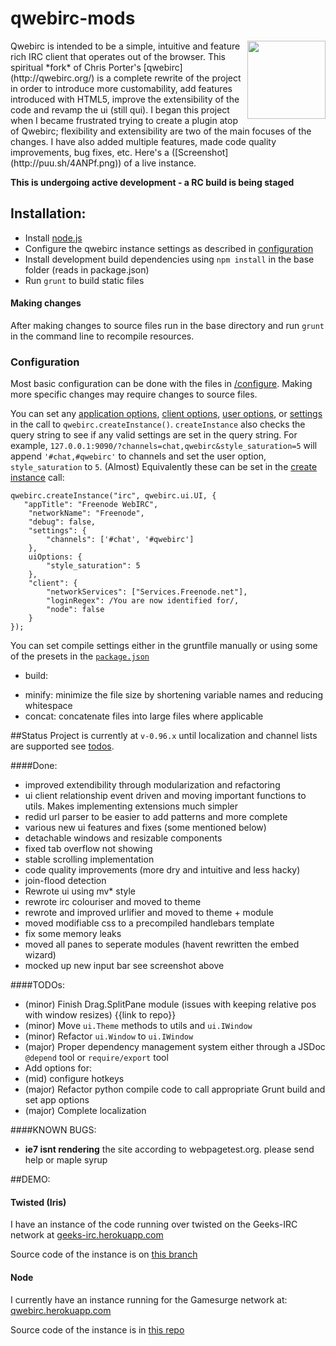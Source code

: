 qwebirc-mods  
=============  

<img align="right" height="125" src="https://raw.github.com/megawac/qwebirc-enhancements/master/images/qwebircsmall.png">
Qwebirc is intended to be a simple, intuitive and feature rich IRC client that operates out of the browser. This spiritual *fork* of Chris Porter's [qwebirc](http://qwebirc.org/) is a complete rewrite of the project in order to introduce more customability, add features introduced with HTML5, improve the extensibility of the code and revamp the ui (still qui). I began this project when I became frustrated trying to create a plugin atop of Qwebirc; flexibility and extensibility are two of the main focuses of the changes. I have also added multiple features, made code quality improvements, bug fixes, etc. Here's a ([Screenshot](http://puu.sh/4ANPf.png)) of a live instance.  

**This is undergoing active development - a RC build is being staged**
 
## Installation:  

- Install [node.js](http://nodejs.org)
- Configure the qwebirc instance settings as described in [configuration](#configuration)
- Install development build dependencies using `npm install` in the base folder (reads in package.json)
- Run `grunt` to build static files

#### Making changes
After making changes to source files run in the base directory and run `grunt` in the command line to recompile resources.

### Configuration
Most basic configuration can be done with the files in [/configure](https://github.com/megawac/qwebirc-enhancements/tree/master/configure). Making more specific changes may require changes to source files.

You can set any [application options](https://github.com/megawac/qwebirc-enhancements/blob/master/js/src/ui/Interface.js#L2), [client options](https://github.com/megawac/qwebirc-enhancements/blob/master/js/src/irc/ircclient.js#L5), [user options](https://github.com/megawac/qwebirc-enhancements/blob/master/js/src/config/options.js#L3), or [settings](https://github.com/megawac/qwebirc-enhancements/blob/master/js/src/config/settings.js#L6) in the call to `qwebirc.createInstance()`. `createInstance` also checks the query string to see if any valid settings are set in the query string. For example, `127.0.0.1:9090/?channels=chat,qwebirc&style_saturation=5` will append `'#chat,#qwebirc'` to channels and set the user option, `style_saturation` to `5`. (Almost) Equivalently these can be set in the [create instance](https://github.com/megawac/qwebirc-enhancements/blob/master/configure/config.js) call:

```
qwebirc.createInstance("irc", qwebirc.ui.UI, {
   "appTitle": "Freenode WebIRC",
    "networkName": "Freenode",
    "debug": false,
    "settings": {
        "channels": ['#chat', '#qwebirc']
    },
    uiOptions: {
        "style_saturation": 5
    },
    "client": {
        "networkServices": ["Services.Freenode.net"],
        "loginRegex": /You are now identified for/,
        "node": false
    }
});
```

You can set compile settings either in the gruntfile manually or using some of the presets in the [`package.json`](https://github.com/megawac/qwebirc-enhancements/blob/master/package.json#L33)
- build:
 * minify: minimize the file size by shortening variable names and reducing whitespace
 * concat: concatenate files into large files where applicable
  
##Status
Project is currently at `v-0.96.x` until localization and channel lists are supported see [todos](#todos).
  
####Done:  
* improved extendibility through modularization and refactoring
* ui client relationship event driven and moving important functions to utils. Makes implementing extensions much simpler
 * redid url parser to be easier to add patterns and more complete
* various new ui features and fixes (some mentioned below)
 * detachable windows and resizable components
 * fixed tab overflow not showing
 * stable scrolling implementation
* code quality improvements (more dry and intuitive and less hacky)
 * join-flood detection
 * Rewrote ui using mv* style
* rewrote irc colouriser and moved to theme
* rewrote and improved urlifier and moved to theme + module
* moved modifiable css to a precompiled handlebars template
* fix some memory leaks
* moved all panes to seperate modules (havent rewritten the embed wizard)
* mocked up new input bar see screenshot above
  
####TODOs: 
* (minor) Finish Drag.SplitPane module (issues with keeping relative pos with window resizes) {{link to repo}}
* (minor) Move `ui.Theme` methods to utils and `ui.IWindow`
* (minor) Refactor `ui.Window` to `ui.IWindow`
* (major) Proper dependency management system either through a JSDoc `@depend` tool or `require/export` tool
* Add options for:
 * (mid) configure hotkeys
* (major) Refactor python compile code to call appropriate Grunt build and set app options
* (major) Complete localization
  
  
####KNOWN BUGS:  
* __ie7 isnt rendering__ the site according to webpagetest.org. please send help or maple syrup  

##DEMO:  

#### Twisted (Iris)
I have an instance of the code running over twisted on the Geeks-IRC network at [geeks-irc.herokuapp.com](http://geeks-irc.herokuapp.com/)

Source code of the instance is on [this branch](https://github.com/megawac/iris/tree/Geeks-IRC)

#### Node
I currently have an instance running for the Gamesurge network at: [qwebirc.herokuapp.com](http://qwebirc.herokuapp.com/)  

Source code of the instance is in [this repo](https://github.com/megawac/qwebirc-node)

